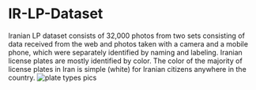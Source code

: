 # IR-LP-Dataset
Iranian LP dataset
consists of 32,000 photos from two sets consisting of data received from the web and photos taken with a camera and a mobile phone, which were separately identified by naming and labeling. Iranian license plates are mostly identified by color. The color of the majority of license plates in Iran is simple (white) for Iranian citizens anywhere in the country.
![plate types pics](https://github.com/user-attachments/assets/40351a4e-7fd8-4bd9-9f69-c1b96754f4db)
